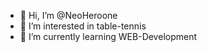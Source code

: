 - 👋 Hi, I’m @NeoHeroone
- 👀 I’m interested in table-tennis
- 🌱 I’m currently learning WEB-Development

<!---
NeoHeroone/NeoHeroone is a ✨ special ✨ repository because its `README.md` (this file) appears on your GitHub profile.
You can click the Preview link to take a look at your changes.
--->
